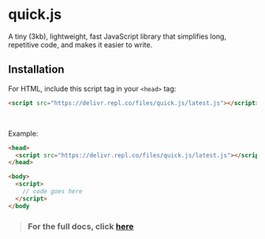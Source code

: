 # quick.js
A tiny (3kb), lightweight, fast JavaScript library that simplifies long, repetitive code, and makes it easier to write.


## Installation
For HTML, include this script tag in your `<head>` tag:
```html
<script src="https://delivr.repl.co/files/quick.js/latest.js"></script>
```
<br>

Example:

```html
<head>
  <script src="https://delivr.repl.co/files/quick.js/latest.js"></script>
</head>

<body>
  <script>
    // code goes here
  </script>
</body
```


> ### For the full docs, click [here](https://quick.js.org)

